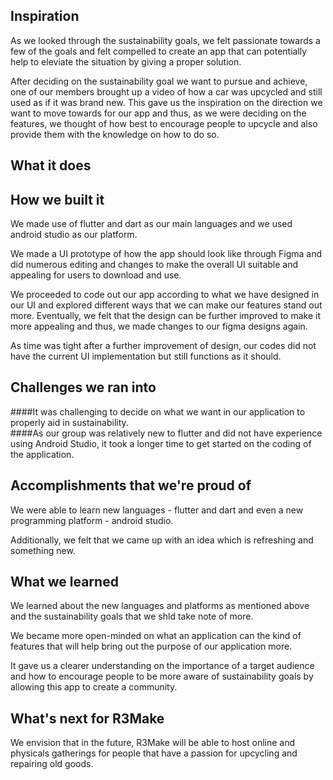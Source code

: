 ## Inspiration
As we looked through the sustainability goals, we felt passionate towards a few of the goals and felt compelled to create an app that can potentially help to eleviate the situation by giving a proper solution. 

After deciding on the sustainability goal we want to pursue and achieve, one of our members brought up a video of how a car was upcycled and still used as if it was brand new. This gave us the inspiration on the direction we want to move towards for our app and thus, as we were deciding on the features, we thought of how best to encourage people to upcycle and also provide them with the knowledge on how to do so.

## What it does

## How we built it
We made use of flutter and dart as our main languages and we used android studio as our platform. 

We made a UI prototype of how the app should look like through Figma and did numerous editing and changes to make the overall UI suitable and appealing for users to download and use.

We proceeded to code out our app according to what we have designed in our UI and explored different ways that we can make our features stand out more. Eventually, we felt that the design can be further improved to make it more appealing and thus, we made changes to our figma designs again.

As time was tight after a further improvement of design, our codes did not have the current UI implementation but still functions as it should.

## Challenges we ran into
####It was challenging to decide on what we want in our application to properly aid in sustainability.
<br>
####As our group was relatively new to flutter and did not have experience using Android Studio, it took a longer time to get started on the coding of the application.

## Accomplishments that we're proud of
We were able to learn new languages - flutter and dart and even a new programming platform - android studio. 

Additionally, we felt that we came up with an idea which is refreshing and something new.
## What we learned
We learned about the new languages and platforms as mentioned above and the sustainability goals that we shld take note of more. 

We became more open-minded on what an application can the kind of features that will help bring out the purpose of our application more.

It gave us a clearer understanding on the importance of a target audience and how to encourage people to be more aware of sustainability goals by allowing this app to create a community.

## What's next for R3Make
We envision that in the future, R3Make will be able to host online and physicals gatherings for people that have a passion for upcycling and repairing old goods.